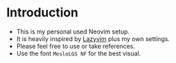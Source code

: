 # Introduction

- This is my personal used Neovim setup.
- It is heavily inspired by [Lazyvim](https://www.lazyvim.org/) plus my own settings.
- Please feel free to use or take references.
- Use the font `MesloLGS NF` for the best visual.
